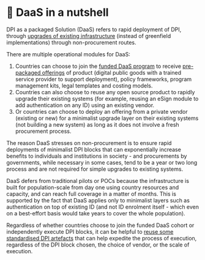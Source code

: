 # 🎯 DaaS in a nutshell

DPI as a packaged Solution (DaaS) refers to rapid deployment of DPI, through [upgrades of existing infrastructure](cohort-1-daas-offerings/) (instead of greenfield implementations) through non-procurement routes.&#x20;

There are multiple operational modules for DaaS:&#x20;

1. Countries can choose to join the [funded DaaS program](funded-daas-program-overview.md) to receive [pre-packaged offerings](pre-packaged-daas-kits.md) of product (digital public goods with a trained service provider to support deployment), policy frameworks, program management kits, legal templates and costing models.&#x20;
2. Countries can also choose to reuse any open source product to rapidly upgrade their existing systems (for example, reusing an eSign module to add authentication on any ID) using an existing vendor. &#x20;
3. Or countries can choose to deploy an offering from a private vendor (existing or new) for a minimalist upgrade layer on their existing systems (not building a new system) as long as it does not involve a fresh procurement process.&#x20;

The reason DaaS stresses on non-procurement is to ensure rapid deployments of minimalist DPI blocks that can exponentially increase benefits to individuals and institutions in society - and procurements by governments, while necessary in some cases, tend to be a year or two long process and are not required for simple upgrades to existing systems.&#x20;

DaaS defers from traditional pilots or POCs because the infrastructure is built for population-scale from day one using country resources and capacity, and can reach full coverage in a matter of months. This is supported by the fact that DaaS applies only to minimalist layers such as authentication on top of existing ID (and not ID enrolment itself - which even on a best-effort basis would take years to cover the whole population).&#x20;

Regardless of whether countries choose to join the funded DaaS cohort or independently execute DPI blocks, it can be helpful to [reuse some standardised DPI artefacts](reusable-daas-artefacts.md) that can help expedite the process of execution, regardless of the DPI block chosen, the choice of vendor, or the scale of execution.

